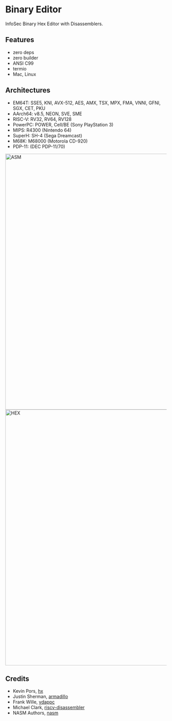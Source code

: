 Binary Editor
=============

InfoSec Binary Hex Editor with Disassemblers.

Features
--------

* zero deps
* zero builder
* ANSI C99
* termio
* Mac, Linux

Architectures
-------------

* EM64T: SSE5, KNI, AVX-512, AES, AMX, TSX, MPX, FMA, VNNI, GFNI, SGX, CET, PKU
* AArch64: v8.5, NEON, SVE, SME
* RISC-V: RV32, RV64, RV128
* PowerPC: POWER, Cell/BE (Sony PlayStation 3)
* MIPS: R4300 (Nintendo 64)
* SuperH: SH-4 (Sega Dreamcast)
* M68K: M68000 (Motorola CD-920)
* PDP-11: (DEC PDP-11/70)

<img width="796" alt="ASM" src="https://user-images.githubusercontent.com/144776/172079654-9380b592-ff6d-4f51-b0b4-9837ddc376ab.png">
<img width="796" alt="HEX" src="https://user-images.githubusercontent.com/144776/172079707-34d042b1-c2a8-49ed-88b0-3e21d7569106.png">

Credits
-------

* Kevin Pors, <a href="https://github.com/krpors/hx">hx</a>
* Justin Sherman, <a href="https://github.com/jsherman212/armadillo">armadillo</a>
* Frank Wille, <a href="https://github.com/BullyWiiPlaza/vdappc">vdappc</a>
* Michael Clark, <a href="https://github.com/michaeljclark/riscv-disassembler">riscv-disassembler</a>
* NASM Authors, <a href="https://github.com/netwide-assembler/nasm">nasm</a>
